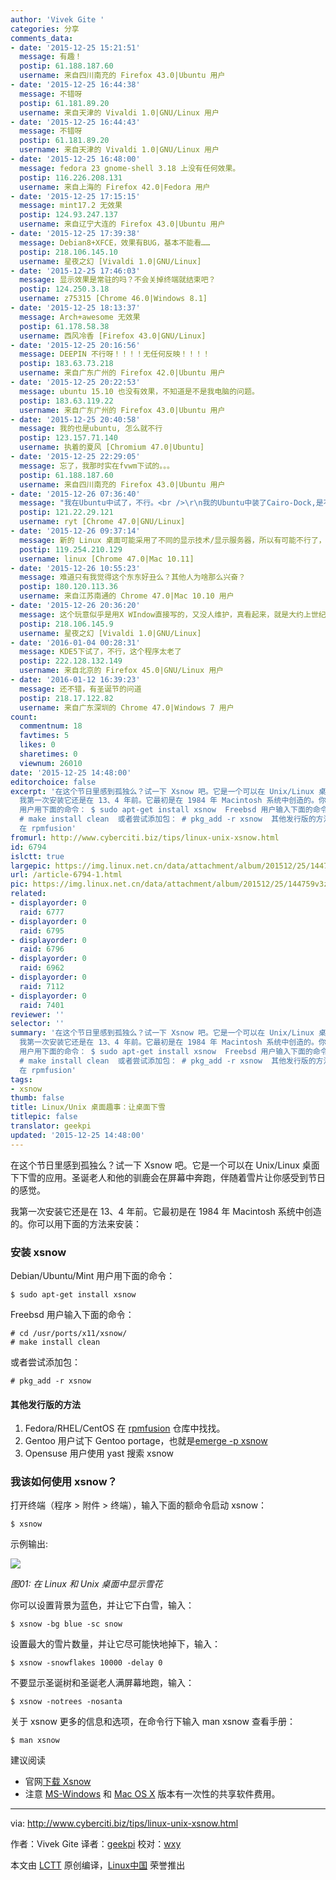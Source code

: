 ```yaml
---
author: 'Vivek Gite '
categories: 分享
comments_data:
- date: '2015-12-25 15:21:51'
  message: 有趣！
  postip: 61.188.187.60
  username: 来自四川南充的 Firefox 43.0|Ubuntu 用户
- date: '2015-12-25 16:44:38'
  message: 不错呀
  postip: 61.181.89.20
  username: 来自天津的 Vivaldi 1.0|GNU/Linux 用户
- date: '2015-12-25 16:44:43'
  message: 不错呀
  postip: 61.181.89.20
  username: 来自天津的 Vivaldi 1.0|GNU/Linux 用户
- date: '2015-12-25 16:48:00'
  message: fedora 23 gnome-shell 3.18 上没有任何效果。
  postip: 116.226.208.131
  username: 来自上海的 Firefox 42.0|Fedora 用户
- date: '2015-12-25 17:15:15'
  message: mint17.2 无效果
  postip: 124.93.247.137
  username: 来自辽宁大连的 Firefox 43.0|Ubuntu 用户
- date: '2015-12-25 17:39:38'
  message: Debian8+XFCE，效果有BUG，基本不能看……
  postip: 218.106.145.10
  username: 星夜之幻 [Vivaldi 1.0|GNU/Linux]
- date: '2015-12-25 17:46:03'
  message: 显示效果是常驻的吗？不会关掉终端就结束吧？
  postip: 124.250.3.18
  username: z75315 [Chrome 46.0|Windows 8.1]
- date: '2015-12-25 18:13:37'
  message: Arch+awesome 无效果
  postip: 61.178.58.38
  username: 西风冷香 [Firefox 43.0|GNU/Linux]
- date: '2015-12-25 20:16:56'
  message: DEEPIN 不行呀！！！！无任何反映！！！！
  postip: 183.63.73.218
  username: 来自广东广州的 Firefox 42.0|Ubuntu 用户
- date: '2015-12-25 20:22:53'
  message: ubuntu 15.10 也没有效果，不知道是不是我电脑的问题。
  postip: 183.63.119.22
  username: 来自广东广州的 Firefox 43.0|Ubuntu 用户
- date: '2015-12-25 20:40:58'
  message: 我的也是ubuntu, 怎么就不行
  postip: 123.157.71.140
  username: 执着的夏风 [Chromium 47.0|Ubuntu]
- date: '2015-12-25 22:29:05'
  message: 忘了，我那时实在fvwm下试的。。。
  postip: 61.188.187.60
  username: 来自四川南充的 Firefox 43.0|Ubuntu 用户
- date: '2015-12-26 07:36:40'
  message: "我在Ubuntu中试了，不行。<br />\r\n我的Ubuntu中装了Cairo-Dock,是不是因为这个原因？"
  postip: 121.22.29.121
  username: ryt [Chrome 47.0|GNU/Linux]
- date: '2015-12-26 09:37:14'
  message: 新的 Linux 桌面可能采用了不同的显示技术/显示服务器，所以有可能不行了，毕竟这个程序有十多年没更新了
  postip: 119.254.210.129
  username: linux [Chrome 47.0|Mac 10.11]
- date: '2015-12-26 10:55:23'
  message: 难道只有我觉得这个东东好丑么？其他人为啥那么兴奋？
  postip: 180.120.113.36
  username: 来自江苏南通的 Chrome 47.0|Mac 10.10 用户
- date: '2015-12-26 20:36:20'
  message: 这个玩意似乎是用X WIndow直接写的，又没人维护，真看起来，就是大约上世纪末的电脑风格的东西吧。
  postip: 218.106.145.9
  username: 星夜之幻 [Vivaldi 1.0|GNU/Linux]
- date: '2016-01-04 00:28:31'
  message: KDE5下试了，不行，这个程序太老了
  postip: 222.128.132.149
  username: 来自北京的 Firefox 45.0|GNU/Linux 用户
- date: '2016-01-12 16:39:23'
  message: 还不错，有圣诞节的问道
  postip: 218.17.122.82
  username: 来自广东深圳的 Chrome 47.0|Windows 7 用户
count:
  commentnum: 18
  favtimes: 5
  likes: 0
  sharetimes: 0
  viewnum: 26010
date: '2015-12-25 14:48:00'
editorchoice: false
excerpt: '在这个节日里感到孤独么？试一下 Xsnow 吧。它是一个可以在 Unix/Linux 桌面下下雪的应用。圣诞老人和他的驯鹿会在屏幕中奔跑，伴随着雪片让你感受到节日的感觉。
  我第一次安装它还是在 13、4 年前。它最初是在 1984 年 Macintosh 系统中创造的。你可以用下面的方法来安装： 安装 xsnow Debian/Ubuntu/Mint
  用户用下面的命令： $ sudo apt-get install xsnow  Freebsd 用户输入下面的命令： # cd /usr/ports/x11/xsnow/
  # make install clean  或者尝试添加包： # pkg_add -r xsnow  其他发行版的方法  Fedora/RHEL/CentOS
  在 rpmfusion'
fromurl: http://www.cyberciti.biz/tips/linux-unix-xsnow.html
id: 6794
islctt: true
largepic: https://img.linux.net.cn/data/attachment/album/201512/25/144759v3z84b28bmdhkhmk.jpg
url: /article-6794-1.html
pic: https://img.linux.net.cn/data/attachment/album/201512/25/144759v3z84b28bmdhkhmk.jpg.thumb.jpg
related:
- displayorder: 0
  raid: 6777
- displayorder: 0
  raid: 6795
- displayorder: 0
  raid: 6796
- displayorder: 0
  raid: 6962
- displayorder: 0
  raid: 7112
- displayorder: 0
  raid: 7401
reviewer: ''
selector: ''
summary: '在这个节日里感到孤独么？试一下 Xsnow 吧。它是一个可以在 Unix/Linux 桌面下下雪的应用。圣诞老人和他的驯鹿会在屏幕中奔跑，伴随着雪片让你感受到节日的感觉。
  我第一次安装它还是在 13、4 年前。它最初是在 1984 年 Macintosh 系统中创造的。你可以用下面的方法来安装： 安装 xsnow Debian/Ubuntu/Mint
  用户用下面的命令： $ sudo apt-get install xsnow  Freebsd 用户输入下面的命令： # cd /usr/ports/x11/xsnow/
  # make install clean  或者尝试添加包： # pkg_add -r xsnow  其他发行版的方法  Fedora/RHEL/CentOS
  在 rpmfusion'
tags:
- xsnow
thumb: false
title: Linux/Unix 桌面趣事：让桌面下雪
titlepic: false
translator: geekpi
updated: '2015-12-25 14:48:00'
---
```


在这个节日里感到孤独么？试一下 Xsnow 吧。它是一个可以在 Unix/Linux 桌面下下雪的应用。圣诞老人和他的驯鹿会在屏幕中奔跑，伴随着雪片让你感受到节日的感觉。


我第一次安装它还是在 13、4 年前。它最初是在 1984 年 Macintosh 系统中创造的。你可以用下面的方法来安装：


### 安装 xsnow


Debian/Ubuntu/Mint 用户用下面的命令：



```
$ sudo apt-get install xsnow

```

Freebsd 用户输入下面的命令：



```
# cd /usr/ports/x11/xsnow/
# make install clean

```

或者尝试添加包：



```
# pkg_add -r xsnow

```

#### 其他发行版的方法


1. Fedora/RHEL/CentOS 在 [rpmfusion](http://rpmfusion.org/Configuration) 仓库中找找。
2. Gentoo 用户试下 Gentoo portage，也就是[emerge -p xsnow](http://www.gentoo.org/doc/en/handbook/handbook-x86.xml?part=2&chap=1)
3. Opensuse 用户使用 yast 搜索 xsnow


### 我该如何使用 xsnow？


打开终端（程序 > 附件 > 终端），输入下面的额命令启动 xsnow：



```
$ xsnow

```

示例输出:


![](/data/attachment/album/201512/25/144759v3z84b28bmdhkhmk.jpg)


*图01: 在 Linux 和 Unix 桌面中显示雪花*


你可以设置背景为蓝色，并让它下白雪，输入：



```
$ xsnow -bg blue -sc snow

```

设置最大的雪片数量，并让它尽可能快地掉下，输入：



```
$ xsnow -snowflakes 10000 -delay 0

```

不要显示圣诞树和圣诞老人满屏幕地跑，输入：



```
$ xsnow -notrees -nosanta

```

关于 xsnow 更多的信息和选项，在命令行下输入 man xsnow 查看手册：



```
$ man xsnow

```

建议阅读


* 官网[下载 Xsnow](http://rpmfusion.org/Configuration)
* 注意 [MS-Windows](http://www.gentoo.org/doc/en/handbook/handbook-x86.xml?part=2&chap=1) 和 [Mac OS X](http://dropmix.xs4all.nl/rick/Xsnow/) 版本有一次性的共享软件费用。




---


via: <http://www.cyberciti.biz/tips/linux-unix-xsnow.html>


作者：Vivek Gite 译者：[geekpi](https://github.com/geekpi) 校对：[wxy](https://github.com/wxy)


本文由 [LCTT](https://github.com/LCTT/TranslateProject) 原创编译，[Linux中国](https://linux.cn/) 荣誉推出